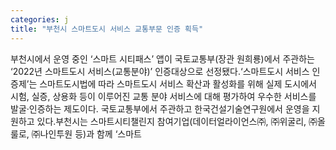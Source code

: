 ```yaml
---
categories: j
title: "부천시 스마트도시 서비스 교통부문 인증 획득"
---
```

부천시에서 운영 중인 ‘스마트 시티패스’ 앱이 국토교통부(장관 원희룡)에서 주관하는 ‘2022년 스마트도시 서비스(교통분야)’ 인증대상으로 선정됐다.‘스마트도시 서비스 인증제’는 스마트도시법에 따라 스마트도시 서비스 확산과 활성화를 위해 실제 도시에서 시험, 실증, 상용화 등이 이루어진 교통 분야 서비스에 대해 평가하여 우수한 서비스를 발굴·인증하는 제도이다. 국토교통부에서 주관하고 한국건설기술연구원에서 운영을 지원하고 있다.부천시는 스마트시티챌린지 참여기업(데이터얼라이언스㈜, ㈜위굴리, ㈜올룰로, ㈜나인투원 등)과 함께 ‘스마트